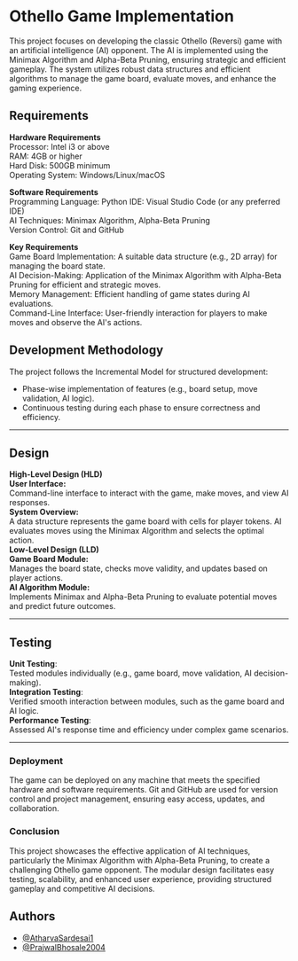 # **Othello Game Implementation**

This project focuses on developing the classic Othello (Reversi) game with an artificial intelligence (AI) opponent. The AI is implemented using the Minimax Algorithm and Alpha-Beta Pruning, ensuring strategic and efficient gameplay. The system utilizes robust data structures and efficient algorithms to manage the game board, evaluate moves, and enhance the gaming experience.

## Requirements 

**Hardware Requirements**\
Processor: Intel i3 or above\
RAM: 4GB or higher\
Hard Disk: 500GB minimum\
Operating System: Windows/Linux/macOS 

**Software Requirements**\
Programming Language: Python
IDE: Visual Studio Code (or any preferred IDE)\
AI Techniques: Minimax Algorithm, Alpha-Beta Pruning\
Version Control: Git and GitHub

**Key Requirements**\
Game Board Implementation: A suitable data structure (e.g., 2D array) for managing the board state.\
AI Decision-Making: Application of the Minimax Algorithm with Alpha-Beta Pruning for efficient and strategic moves.\
Memory Management: Efficient handling of game states during AI evaluations.\
Command-Line Interface: User-friendly interaction for players to make moves and observe the AI's actions.

## Development Methodology

The project follows the Incremental Model for structured development:

- Phase-wise implementation of features (e.g., board setup, move validation, AI logic).
- Continuous testing during each phase to ensure correctness and efficiency.

---

## Design

**High-Level Design (HLD)**\
**User Interface:** \
Command-line interface to interact with the game, make moves, and view AI responses.\
**System Overview:**\
A data structure represents the game board with cells for player tokens.
AI evaluates moves using the Minimax Algorithm and selects the optimal action.\
**Low-Level Design (LLD)**\
**Game Board Module:**\
Manages the board state, checks move validity, and updates based on player actions.\
**AI Algorithm Module:**\
Implements Minimax and Alpha-Beta Pruning to evaluate potential moves and predict future outcomes.

---

## Testing 

**Unit Testing**:\
Tested modules individually (e.g., game board, move validation, AI decision-making).\
**Integration Testing**:\
Verified smooth interaction between modules, such as the game board and AI logic.\
**Performance Testing**:\
Assessed AI's response time and efficiency under complex game scenarios.

---

### Deployment 

The game can be deployed on any machine that meets the specified hardware and software requirements. Git and GitHub are used for version control and project management, ensuring easy access, updates, and collaboration.


### Conclusion

This project showcases the effective application of AI techniques, particularly the Minimax Algorithm with Alpha-Beta Pruning, to create a challenging Othello game opponent. The modular design facilitates easy testing, scalability, and enhanced user experience, providing structured gameplay and competitive AI decisions.

## Authors

- [@AtharvaSardesai1](https://www.github.com/AtharvaSardesai1)
- [@PrajwalBhosale2004](https://www.github.com/PrajwalBhosale2004)


